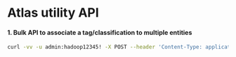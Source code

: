 # Atlas utility API


#### 1. Bulk API to associate a tag/classification to multiple entities
```bash
curl -vv -u admin:hadoop12345! -X POST --header 'Content-Type: application/json;charset=UTF-8' --header 'Accept: application/json' -d @payload.json 'http://localhost:21000/api/atlas/v2/entity/bulk/classification'
```
